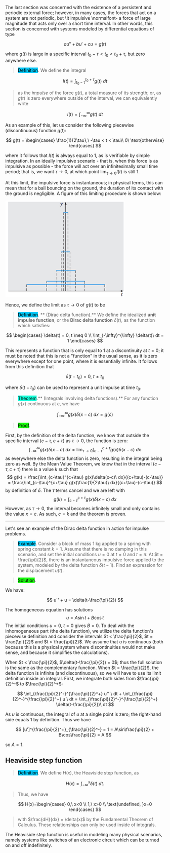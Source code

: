 The last section was concerned with the existence of a persistent and periodic external force; however, in many cases, the forces that act on a system are not periodic, but \it impulsive \normalfont- a force of large magnitude that acts only over a short time interval. In other words, this section is concerned with systems modeled by differential equations of type

$$
au'' + bu' + cu = g(t)
$$

where $g(t)$ is large in a specific interval $t_0 - \tau < t_0 < t_0 + \tau$, but zero anywhere else. 

> <span style="background-color: #03cafc; color: black;">Definition</span>. We define the integral

$$
I(t) = \int_{t_0-\tau}^{t_0+\tau} g(t)\ dt
$$

> as the *impulse* of the force $g(t)$, a total measure of its strength; or, as $g(t)$ is zero everywhere outside of the interval, we can equivalently write

$$
    I(t) = \int_{-\infty}^{\infty} g(t)\ dt
$$

As an example of this, let us consider the following piecewise (discontinuous) function $g(t)$:

$$
g(t) = \begin{cases}
        \frac{1}{2\tau},\ -\tau < t < \tau\\
        0\ \text{otherwise}
    \end{cases}
$$

where it follows that $I(t)$ is always equal to 1, as is verifiable by simple integration. In an ideally impulsive scenario - that is, when this force is as impulsive as possible - the force will act over an infinitesimally small time period; that is, we want $\tau \to 0$, at which point $\lim_{\tau \to 0}I(t)$ is still 1. 

At this limit, the impulsive force is instantaneous; in physical terms, this can mean that for a ball bouncing on the ground, the duration of its contact with the ground is negligible. A figure of this limiting procedure is shown below:

![alt text](assets/images/DE-ch3-diracdelta.png)

Hence, we define the limit as $\tau \to 0$ of $g(t)$ to be 

> <span style="background-color: #03cafc; color: black;">Definition</span>. ** (Dirac delta function).** We define the idealized **unit impulse function**, or the **Dirac delta function** $\delta(t)$, as the function which satisfies:

$$
\begin{cases}
    \delta(t) = 0, t \neq 0 \\
    \int_{-\infty}^{\infty} \delta(t)\ dt = 1
\end{cases}
$$

This represents a function that is only equal to 1 at a discontinuity at $t = 0$; it must be noted that this is not a "function" in the usual sense, as it is zero everywhere except for one point, where it is essentially infinite. It follows from this definition that 

$$
\delta(t-t_0) = 0,\ t \neq t_0
$$

where $\delta(t-t_0)$ can be used to represent a unit impulse at time $t_0$.

> <span style="background-color: #12ffd7; color: black;">Theorem</span>.** (Integrals involving delta functions).** For any function $g(x)$ continuous at $c$, we have

$$
\int_{-\infty}^{\infty}g(x)\delta(x-c)\ dx = g(c)
$$

> <span style="background-color: #1eff12; color: black;">Proof</span>.

First, by the definition of the delta function, we know that outside the specific interval $(c - \tau, c + \tau)$ as $\tau \to 0$, the function is zero:
$$
\int_{-\infty}^{\infty}g(x)\delta(x-c)\ dx = \lim_{\tau \to 0} \int_{c-\tau}^{c+\tau} g(x)\delta(x-c)\ dx
$$
as everywhere else the delta function is zero, resulting in the integral being zero as well. By the Mean Value Theorem, we know that in the interval $(c-\tau, c+\tau)$ there is a value $k$ such that 
$$
 g(k) = \frac{\int_{c-\tau}^{c+\tau} g(x)\delta(x-c)\ dx}{(c+\tau)-(c-\tau)} = \frac{\int_{c-\tau}^{c+\tau} g(x)\frac{1}{2\tau}\ dx}{(c+\tau)-(c-\tau)}
$$
by definition of $\delta$. The $\tau$ terms cancel and we are left with
$$
g(k) =\int_{c-\tau}^{c+\tau} g(x)\delta(x-c)\ dx
$$
However, as $\tau \to 0$, the interval becomes infinitely small and only contains the value $x = c$. As such, $c = k$ and the theorem is proven.

****

Let's see an example of the Dirac delta function in action for impulse problems. 

> <span style="background-color: #03cafc; color: black;">Example</span>. Consider a block of mass 1 kg applied to a spring with spring constant $k = 1$. Assume that there is no damping in this scenario, and set the initial conditions $u = 0$ at $t= 0$ and $t=\pi$. At $t = \frac{\pi}{2}$, there is an instantaneous impulsive force applied to the system, modeled by the delta function $\delta(t-1)$. Find an expression for the displacement $u(t)$.

> <span style="background-color: #1eff12; color: black;">Solution</span>.

We have:

$$
 u'' + u = \delta(t-\frac{\pi}{2})
$$

The homogeneous equation has solutions
$$
u =  A\sin t + B \cos t
$$
The initial conditions $u=0,\ t=0$ gives $B = 0$. To deal with the inhomogeneous part (the delta function), we utilize the delta function's piecewise definition and consider the intervals $t < \frac{\pi}{2}$, $t = \frac{\pi}{2}$ and $t > \frac{\pi}{2}$. We assume that $u$ is continuous (both because this is a physical system where discontinuities would not make sense, and because it simplifies the calculations). 

When $t < \frac{\pi}{2}$, $\delta(t-\frac{\pi}{2}) = 0$; thus the full solution is the same as the complementary function. When $t = \frac{\pi}{2}$, the delta function is infinite (and discontinuous), so we will have to use its limit definition inside an integral. First, we integrate both sides from $\frac{\pi}{2}^-$ to $\frac{\pi}{2}^+$:

$$
\int_{\frac{\pi}{2}^-}^{\frac{\pi}{2}^+} u'' \ dt + \int_{\frac{\pi}{2}^-}^{\frac{\pi}{2}^+} u \ dt = \int_{\frac{\pi}{2}^-}^{\frac{\pi}{2}^+} \delta(t-\frac{\pi}{2})\ dt
$$

As $u$ is continuous, the integral of $u$ at a single point is zero; the right-hand side equals 1 by definition. Thus we have

$$
[u']^{\frac{\pi}{2}^+}_{\frac{\pi}{2}^-} = 1 = A\sin\frac{\pi}{2} + B\cos\frac{\pi}{2} = A
$$

so $A = 1$. 


## Heaviside step function

> <span style="background-color: #03cafc; color: black;">Definition</span>. We define $H(x)$, the Heaviside step function, as 

$$
    H(x) = \int_{-\infty}^{x} \delta(t)\ dt.
$$

> Thus, we have

$$
H(x)=\begin{cases}
    0,\ x<0 \\
    1,\ x>0 \\
    \text{undefined, }x=0
\end{cases}
$$
> with $\frac{dH}{dx} = \delta(x)$ by the Fundamental Theorem of Calculus. These relationships can only be used inside of integrals. 

The Heaviside step function is useful in modeling many physical scenarios, namely systems like switches of an electronic circuit which can be turned on and off indefinitely.